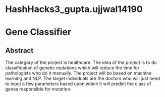 # HashHacks3_gupta.ujjwal14190

# Gene Classifier

## Abstract
The category of the project is healthcare. The idea of the project is to do classification of genetic mutations which will reduce the time for pathologists who do it manually. The project will be based on machine learning and NLP. The target individuals are the doctors who will just need to input a few parameters based upon which it will predict the class of genes responsible for mutation.
